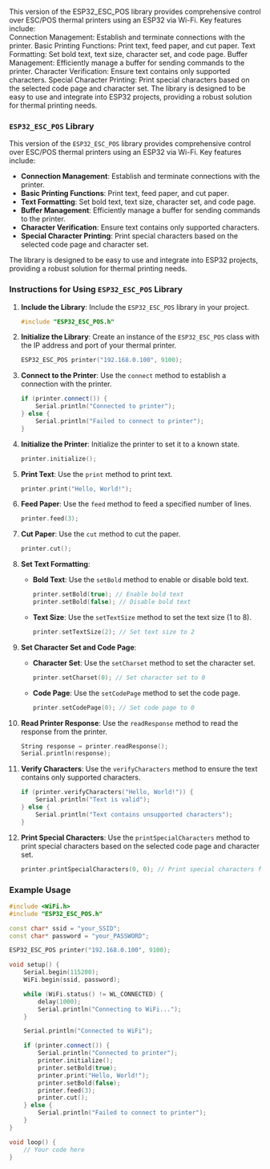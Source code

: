This version of the ESP32_ESC_POS library provides comprehensive control over ESC/POS thermal printers using an ESP32 via Wi-Fi. Key features include:  
Connection Management: Establish and terminate connections with the printer.
Basic Printing Functions: Print text, feed paper, and cut paper.
Text Formatting: Set bold text, text size, character set, and code page.
Buffer Management: Efficiently manage a buffer for sending commands to the printer.
Character Verification: Ensure text contains only supported characters.
Special Character Printing: Print special characters based on the selected code page and character set.
The library is designed to be easy to use and integrate into ESP32 projects, providing a robust solution for thermal printing needs.

### `ESP32_ESC_POS` Library

This version of the `ESP32_ESC_POS` library provides comprehensive control over ESC/POS thermal printers using an ESP32 via Wi-Fi. Key features include:

- **Connection Management**: Establish and terminate connections with the printer.
- **Basic Printing Functions**: Print text, feed paper, and cut paper.
- **Text Formatting**: Set bold text, text size, character set, and code page.
- **Buffer Management**: Efficiently manage a buffer for sending commands to the printer.
- **Character Verification**: Ensure text contains only supported characters.
- **Special Character Printing**: Print special characters based on the selected code page and character set.

The library is designed to be easy to use and integrate into ESP32 projects, providing a robust solution for thermal printing needs.

### Instructions for Using `ESP32_ESC_POS` Library

1. **Include the Library**:
   Include the `ESP32_ESC_POS` library in your project.

   ```cpp
   #include "ESP32_ESC_POS.h"
   ```

2. **Initialize the Library**:
   Create an instance of the `ESP32_ESC_POS` class with the IP address and port of your thermal printer.

   ```cpp
   ESP32_ESC_POS printer("192.168.0.100", 9100);
   ```

3. **Connect to the Printer**:
   Use the `connect` method to establish a connection with the printer.

   ```cpp
   if (printer.connect()) {
       Serial.println("Connected to printer");
   } else {
       Serial.println("Failed to connect to printer");
   }
   ```

4. **Initialize the Printer**:
   Initialize the printer to set it to a known state.

   ```cpp
   printer.initialize();
   ```

5. **Print Text**:
   Use the `print` method to print text.

   ```cpp
   printer.print("Hello, World!");
   ```

6. **Feed Paper**:
   Use the `feed` method to feed a specified number of lines.

   ```cpp
   printer.feed(3);
   ```

7. **Cut Paper**:
   Use the `cut` method to cut the paper.

   ```cpp
   printer.cut();
   ```

8. **Set Text Formatting**:
   - **Bold Text**: Use the `setBold` method to enable or disable bold text.

     ```cpp
     printer.setBold(true); // Enable bold text
     printer.setBold(false); // Disable bold text
     ```

   - **Text Size**: Use the `setTextSize` method to set the text size (1 to 8).

     ```cpp
     printer.setTextSize(2); // Set text size to 2
     ```

9. **Set Character Set and Code Page**:
   - **Character Set**: Use the `setCharset` method to set the character set.

     ```cpp
     printer.setCharset(0); // Set character set to 0
     ```

   - **Code Page**: Use the `setCodePage` method to set the code page.

     ```cpp
     printer.setCodePage(0); // Set code page to 0
     ```

10. **Read Printer Response**:
    Use the `readResponse` method to read the response from the printer.

    ```cpp
    String response = printer.readResponse();
    Serial.println(response);
    ```

11. **Verify Characters**:
    Use the `verifyCharacters` method to ensure the text contains only supported characters.

    ```cpp
    if (printer.verifyCharacters("Hello, World!")) {
        Serial.println("Text is valid");
    } else {
        Serial.println("Text contains unsupported characters");
    }
    ```

12. **Print Special Characters**:
    Use the `printSpecialCharacters` method to print special characters based on the selected code page and character set.

    ```cpp
    printer.printSpecialCharacters(0, 0); // Print special characters for code page 0 and charset 0
    ```

### Example Usage

```cpp
#include <WiFi.h>
#include "ESP32_ESC_POS.h"

const char* ssid = "your_SSID";
const char* password = "your_PASSWORD";

ESP32_ESC_POS printer("192.168.0.100", 9100);

void setup() {
    Serial.begin(115200);
    WiFi.begin(ssid, password);

    while (WiFi.status() != WL_CONNECTED) {
        delay(1000);
        Serial.println("Connecting to WiFi...");
    }

    Serial.println("Connected to WiFi");

    if (printer.connect()) {
        Serial.println("Connected to printer");
        printer.initialize();
        printer.setBold(true);
        printer.print("Hello, World!");
        printer.setBold(false);
        printer.feed(3);
        printer.cut();
    } else {
        Serial.println("Failed to connect to printer");
    }
}

void loop() {
    // Your code here
}
```
